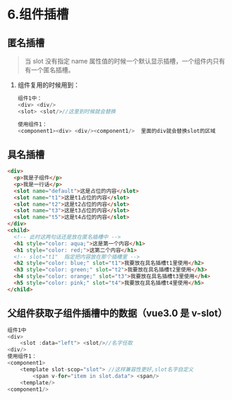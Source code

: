 # 6.组件插槽

## 匿名插槽

> 当 slot 没有指定 name 属性值的时候一个默认显示插槽，一个组件内只有有一个匿名插槽。

1. 组件复用的时候用到：

   ```js
   组件1中：
   <div> <div/>
   <slot> <slot/>//这里到时候就会替换

   使用组件1：
   <component1><div> <div/><component1/>  里面的div就会替换slot的区域
   ```

## 具名插槽

```html
<div>
  <p>我是子组件</p>
  <p>我是一行话</p>
  <slot name="default">这是占位的内容</slot>
  <slot name="t1">这是t1占位的内容</slot>
  <slot name="t2">这是t2占位的内容</slot>
  <slot name="t3">这是t3占位的内容</slot>
  <slot name="t5">这是t4占位的内容</slot>
</div>
<child>
  <!-- 此时这两句话还是放在匿名插槽中 -->
  <h1 style="color: aqua;">这是第一个内容</h1>
  <h1 style="color: red;">这第二个内容</h1>
  <!-- slot="t1"  指定把内容放在那个插槽里 -->
  <h2 style="color: blue;" slot="t1">我要放在具名插槽t1里使用</h2>
  <h3 style="color: green;" slot="t2">我要放在具名插槽t2里使用</h3>
  <h4 style="color: orange;" slot="t3">我要放在具名插槽t3里使用</h4>
  <h5 style="color: pink;" slot="t4">我要放在具名插槽t4里使用</h5>
</child>
```

## 父组件获取子组件插槽中的数据（vue3.0 是 v-slot）

```js
组件1中
<div>
	<slot :data="left"> <slot/>//名字任取
<div/>
使用组件1：
<component1>
    <template slot-scop="slot"> //这样兼容性更好,slot名字自定义
        <span v-for="item in slot.data"> <span/>
    <template/>
<component1/>
```
